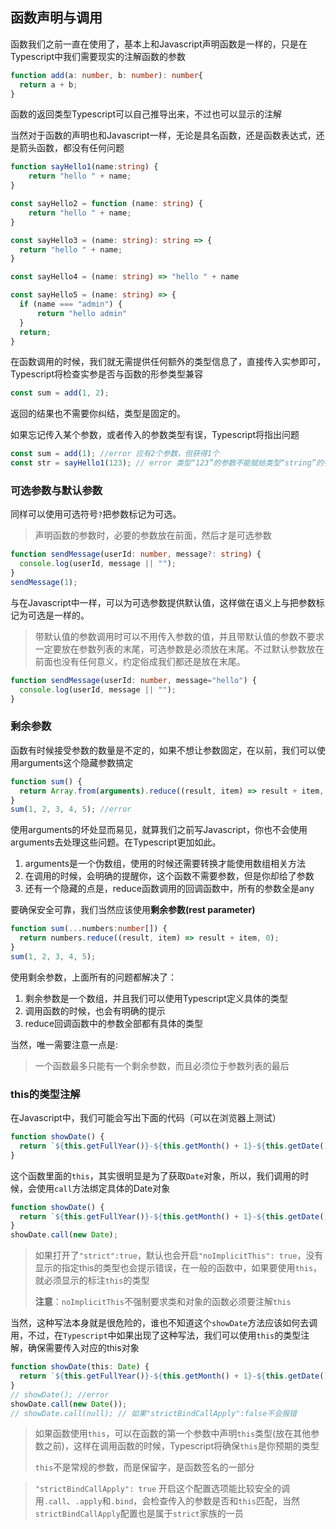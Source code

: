 ## 函数声明与调用

函数我们之前一直在使用了，基本上和Javascript声明函数是一样的，只是在Typescript中我们需要现实的注解函数的参数

```typescript
function add(a: number, b: number): number{
  return a + b;
}
```

函数的返回类型Typescript可以自己推导出来，不过也可以显示的注解

当然对于函数的声明也和Javascript一样，无论是具名函数，还是函数表达式，还是箭头函数，都没有任何问题

```typescript
function sayHello1(name:string) {
    return "hello " + name;
}

const sayHello2 = function (name: string) { 
    return "hello " + name;
}

const sayHello3 = (name: string): string => { 
  return "hello " + name;
}

const sayHello4 = (name: string) => "hello " + name

const sayHello5 = (name: string) => {
  if (name === "admin") { 
      return "hello admin"
  }
  return;
}
```

在函数调用的时候，我们就无需提供任何额外的类型信息了，直接传入实参即可，Typescript将检查实参是否与函数的形参类型兼容

```typescript
const sum = add(1, 2);
```

返回的结果也不需要你纠结，类型是固定的。

如果忘记传入某个参数，或者传入的参数类型有误，Typescript将指出问题

```typescript
const sum = add(1); //error 应有2个参数，但获得1个
const str = sayHello1(123); // error 类型“123”的参数不能赋给类型“string”的参数

```

### 可选参数与默认参数

同样可以使用可选符号`?`把参数标记为可选。

> 声明函数的参数时，必要的参数放在前面，然后才是可选参数

```typescript
function sendMessage(userId: number, message?: string) { 
  console.log(userId, message || "");
}
sendMessage(1);
```

与在Javascript中一样，可以为可选参数提供默认值，这样做在语义上与把参数标记为可选是一样的。

> 带默认值的参数调用时可以不用传入参数的值，并且带默认值的参数不要求一定要放在参数列表的末尾，可选参数是必须放在末尾。不过默认参数放在前面也没有任何意义，约定俗成我们都还是放在末尾。

```typescript
function sendMessage(userId: number, message="hello") { 
  console.log(userId, message || "");
}
```

### 剩余参数

函数有时候接受参数的数量是不定的，如果不想让参数固定，在以前，我们可以使用arguments这个隐藏参数搞定

```typescript
function sum() { 
  return Array.from(arguments).reduce((result, item) => result + item, 0);
}
sum(1, 2, 3, 4, 5); //error
```

使用arguments的坏处显而易见，就算我们之前写Javascript，你也不会使用arguments去处理这些问题。在Typescript更加如此。

1. arguments是一个伪数组，使用的时候还需要转换才能使用数组相关方法
2. 在调用的时候，会明确的提醒你，这个函数不需要参数，但是你却给了参数
3. 还有一个隐藏的点是，reduce函数调用的回调函数中，所有的参数全是any

要确保安全可靠，我们当然应该使用**剩余参数(rest parameter)**

```typescript
function sum(...numbers:number[]) { 
  return numbers.reduce((result, item) => result + item, 0);
}
sum(1, 2, 3, 4, 5);
```

使用剩余参数，上面所有的问题都解决了：

1. 剩余参数是一个数组，并且我们可以使用Typescript定义具体的类型
2. 调用函数的时候，也会有明确的提示
3. reduce回调函数中的参数全部都有具体的类型

当然，唯一需要注意一点是:

> 一个函数最多只能有一个剩余参数，而且必须位于参数列表的最后

### this的类型注解

在Javascript中，我们可能会写出下面的代码（可以在浏览器上测试）

```typescript
function showDate() { 
  return `${this.getFullYear()}-${this.getMonth() + 1}-${this.getDate()}`
}
```

这个函数里面的`this`，其实很明显是为了获取`Date`对象，所以，我们调用的时候，会使用`call`方法绑定具体的Date对象

```typescript
function showDate() { 
  return `${this.getFullYear()}-${this.getMonth() + 1}-${this.getDate()}`
}
showDate.call(new Date);
```

> 如果打开了`"strict":true`，默认也会开启`"noImplicitThis": true`，没有显示的指定this的类型也会提示错误，在一般的函数中，如果要使用`this`，就必须显示的标注`this`的类型
>
> **注意**：`noImplicitThis`不强制要求类和对象的函数必须要注解`this`

当然，这种写法本身就是很危险的，谁也不知道这个`showDate`方法应该如何去调用，不过，在`Typescript`中如果出现了这种写法，我们可以使用`this`的类型注解，确保需要传入对应的this对象

```typescript
function showDate(this: Date) { 
  return `${this.getFullYear()}-${this.getMonth() + 1}-${this.getDate()}`
}
// showDate(); //error
showDate.call(new Date()); 
// showDate.call(null); // 如果"strictBindCallApply":false不会报错
```

> 如果函数使用`this`，可以在函数的第一个参数中声明`this`类型(放在其他参数之前)，这样在调用函数的时候，Typescript将确保`this`是你预期的类型
>
> `this`不是常规的参数，而是保留字，是函数签名的一部分

> `"strictBindCallApply": true` 开启这个配置选项能比较安全的调用`.call`、`.apply`和`.bind`，会检查传入的参数是否和`this`匹配，当然`strictBindCallApply`配置也是属于`strict`家族的一员
